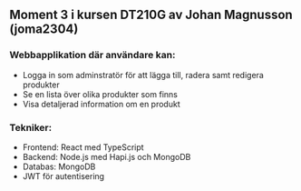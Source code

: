 ## Moment 3 i kursen DT210G av Johan Magnusson (joma2304)

### Webbapplikation där användare kan: 
- Logga in som adminstratör för att lägga till, radera samt redigera produkter
- Se en lista över olika produkter som finns
- Visa detaljerad information om en produkt 

### Tekniker:
- Frontend: React med TypeScript
- Backend: Node.js med Hapi.js och MongoDB
- Databas: MongoDB
- JWT för autentisering 